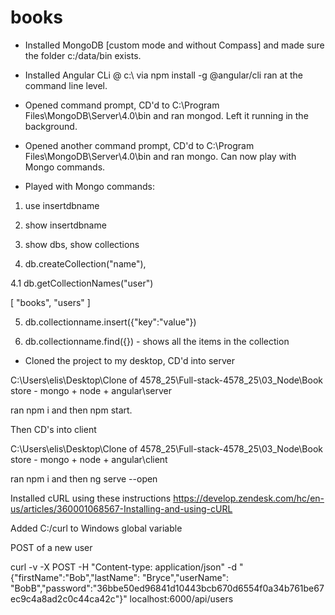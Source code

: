 # books

- Installed MongoDB [custom mode and without Compass] and made sure the folder c:/data/bin exists.

- Installed Angular CLi @ c:\ via npm install -g @angular/cli ran at the command line level. 

- Opened command prompt, CD'd to C:\Program Files\MongoDB\Server\4.0\bin and ran mongod. Left it running in the background.

- Opened another command prompt, CD'd to C:\Program Files\MongoDB\Server\4.0\bin and ran mongo. Can now play with Mongo commands.

- Played with Mongo commands: 

1. use insertdbname

2. show insertdbname

3. show dbs, show collections

4. db.createCollection("name"), 

4.1 db.getCollectionNames("user")

[ "books", "users" ]

5. db.collectionname.insert({"key":"value"})

6. db.collectionname.find({}) - shows all the items in the collection

- Cloned the project to my desktop, CD'd into server

C:\Users\elis\Desktop\Clone of 4578_25\Full-stack-4578_25\03_Node\Book store - mongo + node + angular\server

ran npm i and then npm start. 

Then CD's into client

C:\Users\elis\Desktop\Clone of 4578_25\Full-stack-4578_25\03_Node\Book store - mongo + node + angular\client

ran npm i and then ng serve --open

Installed cURL using these instructions https://develop.zendesk.com/hc/en-us/articles/360001068567-Installing-and-using-cURL

Added C:/curl to Windows global variable

POST of a new user 

curl -v -X POST -H "Content-type: application/json" -d  "{\"firstName\":\"Bob\",\"lastName\": \"Bryce\",\"userName\": \"BobB\",\"password\":\"36bbe50ed96841d10443bcb670d6554f0a34b761be67ec9c4a8ad2c0c44ca42c\"}" localhost:6000/api/users






